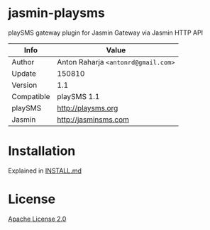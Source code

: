# jasmin-playsms

playSMS gateway plugin for Jasmin Gateway via Jasmin HTTP API

Info       | Value
---------- | ---------------------------------
Author     | Anton Raharja `<antonrd@gmail.com>`
Update     | 150810
Version    | 1.1
Compatible | playSMS 1.1
playSMS    | http://playsms.org
Jasmin     | http://jasminsms.com

# Installation

Explained in [INSTALL.md](INSTALL.md)

# License

[Apache License 2.0](LICENSE)
